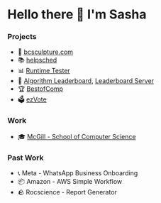 # Hello there 👋 I'm Sasha
### Projects
- 🎨 [bcsculpture.com](https://bcsculpture.com)
- 📚 [helpsched](https://github.com/TheBigSasha)
- 📊 [Runtime Tester](https://github.com/TheBigSasha/RuntimeTester)
- 🎯 [Algorithm Leaderboard](https://github.com/TheBigSasha/algorithm-leaderboard), [Leaderboard Server](https://github.com/TheBigSasha/leaderboard-server)
- 🏆 [BestofComp](https://github.com/TheBigSasha/bestofcomp)
- 🗳️ [ezVote](https://github.com/TheBigSasha/ezvote)

### Work
- 🎓 [McGill - School of Computer Science](https://www.youtube.com/channel/UCs4uB9iY-6BZIRaR5VTxMUw)

### Past Work
- 📞 Meta - WhatsApp Business Onboarding
- 📦 Amazon - AWS Simple Workflow
- 🪨 Rocscience - Report Generator


